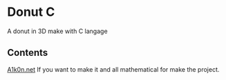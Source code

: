 # Donut C
A donut in 3D make with C langage

<h2>Contents</h2>
<a href="https://www.a1k0n.net/2011/07/20/donut-math.html">A1k0n.net</a>
If you want to make it and all mathematical for make the project.
